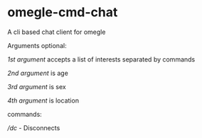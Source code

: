 # omegle-cmd-chat
A cli based chat client for omegle

Arguments optional:

*1st argument* accepts a list of interests separated by commands

*2nd argument* is age

*3rd argument* is sex

*4th argument* is location

commands:

*/dc* - Disconnects
